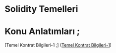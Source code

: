 # Solidity Temelleri
 
# Konu Anlatımları ;
[Temel Kontrat Bilgileri-1 ;] ([Temel Kontrat Bilgileri-1](https://github.com/umaysafak/Solidity-Temeller/blob/main/Temel%20Kontrat%20Bilgileri-1))
  
